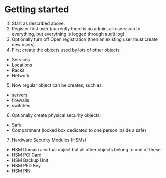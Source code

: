 

# Getting started

1. Start as described above.
2. Register first user (currently there is no admin, all users can to everything, but everything is logged through audit log)
3. Optionally turn off Open registration (then an existing user must create new users)
4. First create the objects used by lots of other objects
  * Services
  * Locations
  * Racks
  * Network
5. Now regular object can be creates, such as:
  * servers
  * firewalls
  * switches
6. Optionally create physical security objects:
  * Safe
  * Compartment (locked box dedicated to one person inside a safe)
7. Hardware Security Modules (HSMs)
  * HSM Domain a virtual object but all other objects belong to one of these
  * HSM PCI Card
  * HSM Backup Unit
  * HSM PED Key
  * HSM PIN
